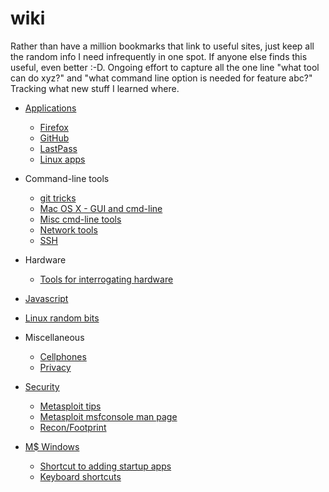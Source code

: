 # wiki
Rather than have a million bookmarks that link to useful sites, just keep all the random info I need infrequently in one spot.
If anyone else finds this useful, even better :-D. Ongoing effort to capture all the one line "what tool can do xyz?" and "what command line option is needed for feature abc?" Tracking what new stuff I learned where.


* [Applications](Applications)
  * [Firefox](Applications/firefox.md)
  * [GitHub](GitHub.md)
  * [LastPass](Applications/LastPass.md)
  * [Linux apps](Applications/linux_apps.md)
  
 
* Command-line tools
  * [git tricks](git.md)
  * [Mac OS X - GUI and cmd-line](osx.md)
  * [Misc cmd-line tools](tools_command_line.md)
  * [Network tools](networking_tools.md)
  * [SSH](ssh.md)

* Hardware
  * [Tools for interrogating hardware](Hardware/Tools_for_hardware_interrogation.md)


* [Javascript](javascript.md)

* [Linux random bits](linux.md)

* Miscellaneous
  * [Cellphones](Cellphones.md)
  * [Privacy](privacy.md)



* [Security](Sec)
  * [Metasploit tips](Sec/metasploit.md)
  * [Metasploit msfconsole man page](Sec/metasploit_msfconsole_commands.md)
  * [Recon/Footprint](Sec/recon.md)
  
  
* [M$ Windows](windows)
  * [Shortcut to adding startup apps](windows/add_startup_apps.md)<br>
  * [Keyboard shortcuts](windows/keyboard_shortcuts.md)<br>
 
